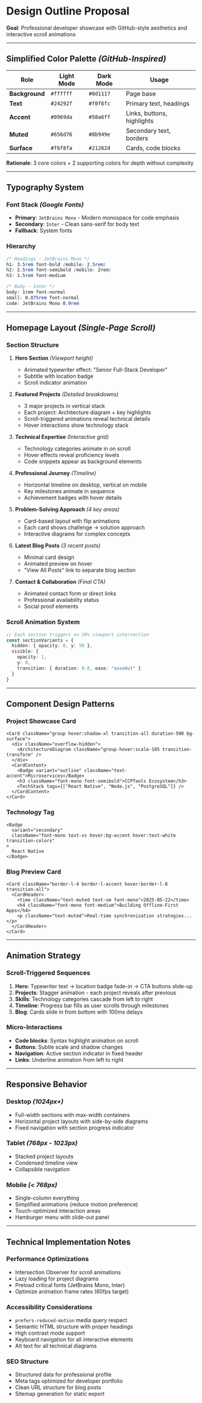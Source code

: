 # **Design Outline Proposal**
**Goal**: Professional developer showcase with GitHub-style aesthetics and interactive scroll animations

---

## **Simplified Color Palette** *(GitHub-Inspired)*

| Role | Light Mode | Dark Mode | Usage |
|------|------------|-----------|-------|
| **Background** | `#ffffff` | `#0d1117` | Page base |
| **Text** | `#24292f` | `#f0f6fc` | Primary text, headings |
| **Accent** | `#0969da` | `#58a6ff` | Links, buttons, highlights |
| **Muted** | `#656d76` | `#8b949e` | Secondary text, borders |
| **Surface** | `#f6f8fa` | `#21262d` | Cards, code blocks |

**Rationale**: 3 core colors + 2 supporting colors for depth without complexity

---

## **Typography System**

### **Font Stack** *(Google Fonts)*
- **Primary**: `JetBrains Mono` - Modern monospace for code emphasis
- **Secondary**: `Inter` - Clean sans-serif for body text
- **Fallback**: System fonts

### **Hierarchy**
```css
/* Headings - JetBrains Mono */
h1: 3.5rem font-bold (mobile: 2.5rem)
h2: 2.5rem font-semibold (mobile: 2rem)
h3: 1.5rem font-medium

/* Body - Inter */
body: 1rem font-normal
small: 0.875rem font-normal
code: JetBrains Mono 0.9rem
```

---

## **Homepage Layout** *(Single-Page Scroll)*

### **Section Structure**
1. **Hero Section** *(Viewport height)*
   - Animated typewriter effect: "Senior Full-Stack Developer"
   - Subtitle with location badge
   - Scroll indicator animation

2. **Featured Projects** *(Detailed breakdowns)*
   - 3 major projects in vertical stack
   - Each project: Architecture diagram + key highlights
   - Scroll-triggered animations reveal technical details
   - Hover interactions show technology stack

3. **Technical Expertise** *(Interactive grid)*
   - Technology categories animate in on scroll
   - Hover effects reveal proficiency levels
   - Code snippets appear as background elements

4. **Professional Journey** *(Timeline)*
   - Horizontal timeline on desktop, vertical on mobile
   - Key milestones animate in sequence
   - Achievement badges with hover details

5. **Problem-Solving Approach** *(4 key areas)*
   - Card-based layout with flip animations
   - Each card shows challenge → solution approach
   - Interactive diagrams for complex concepts

6. **Latest Blog Posts** *(3 recent posts)*
   - Minimal card design
   - Animated preview on hover
   - "View All Posts" link to separate blog section

7. **Contact & Collaboration** *(Final CTA)*
   - Animated contact form or direct links
   - Professional availability status
   - Social proof elements

### **Scroll Animation System**
```typescript
// Each section triggers on 20% viewport intersection
const sectionVariants = {
  hidden: { opacity: 0, y: 50 },
  visible: { 
    opacity: 1, 
    y: 0,
    transition: { duration: 0.8, ease: "easeOut" }
  }
}
```

---

## **Component Design Patterns**

### **Project Showcase Card**
```tsx
<Card className="group hover:shadow-xl transition-all duration-500 bg-surface">
  <div className="overflow-hidden">
    <ArchitectureDiagram className="group-hover:scale-105 transition-transform" />
  </div>
  <CardContent>
    <Badge variant="outline" className="text-accent">Microservices</Badge>
    <h3 className="font-mono font-semibold">CCPTools Ecosystem</h3>
    <TechStack tags={["React Native", "Node.js", "PostgreSQL"]} />
  </CardContent>
</Card>
```

### **Technology Tag**
```tsx
<Badge 
  variant="secondary" 
  className="font-mono text-xs hover:bg-accent hover:text-white transition-colors"
>
  React Native
</Badge>
```

### **Blog Preview Card**
```tsx
<Card className="border-l-4 border-l-accent hover:border-l-8 transition-all">
  <CardHeader>
    <time className="text-muted text-sm font-mono">2025-05-22</time>
    <h4 className="font-mono font-medium">Building Offline-First Apps</h4>
    <p className="text-muted">Real-time synchronization strategies...</p>
  </CardHeader>
</Card>
```

---

## **Animation Strategy**

### **Scroll-Triggered Sequences**
1. **Hero**: Typewriter text → location badge fade-in → CTA buttons slide-up
2. **Projects**: Stagger animation - each project reveals after previous
3. **Skills**: Technology categories cascade from left to right
4. **Timeline**: Progress bar fills as user scrolls through milestones
5. **Blog**: Cards slide in from bottom with 100ms delays

### **Micro-Interactions**
- **Code blocks**: Syntax highlight animation on scroll
- **Buttons**: Subtle scale and shadow changes
- **Navigation**: Active section indicator in fixed header
- **Links**: Underline animation from left to right

---

## **Responsive Behavior**

### **Desktop** *(1024px+)*
- Full-width sections with max-width containers
- Horizontal project layouts with side-by-side diagrams
- Fixed navigation with section progress indicator

### **Tablet** *(768px - 1023px)*
- Stacked project layouts
- Condensed timeline view
- Collapsible navigation

### **Mobile** *(< 768px)*
- Single-column everything
- Simplified animations (reduce motion preference)
- Touch-optimized interaction areas
- Hamburger menu with slide-out panel

---

## **Technical Implementation Notes**

### **Performance Optimizations**
- Intersection Observer for scroll animations
- Lazy loading for project diagrams
- Preload critical fonts (JetBrains Mono, Inter)
- Optimize animation frame rates (60fps target)

### **Accessibility Considerations**
- `prefers-reduced-motion` media query respect
- Semantic HTML structure with proper headings
- High contrast mode support
- Keyboard navigation for all interactive elements
- Alt text for all technical diagrams

### **SEO Structure**
- Structured data for professional profile
- Meta tags optimized for developer portfolio
- Clean URL structure for blog posts
- Sitemap generation for static export
